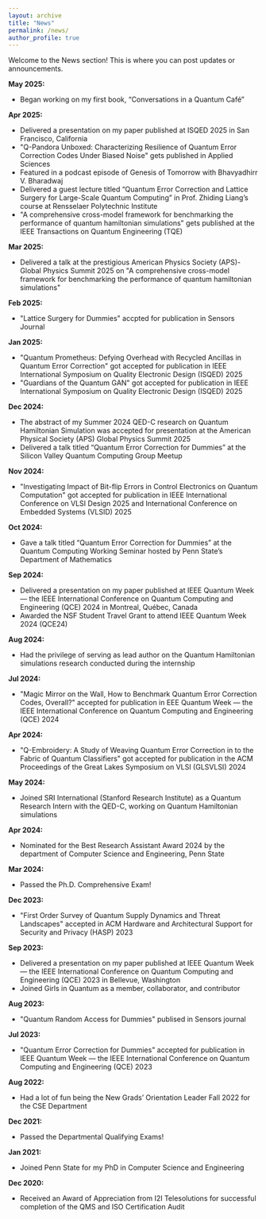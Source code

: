 ```yaml
---
layout: archive
title: "News"
permalink: /news/
author_profile: true
---
```


Welcome to the News section! This is where you can post updates or announcements.

**May 2025:**
  * <i class="fas fa-book"></i> Began working on my first book, “Conversations in a Quantum Café”
    
 **Apr 2025:**
  * <i class="fas fa-microphone"></i> Delivered a presentation on my paper published at ISQED 2025 in San Francisco, California
  * <i class="fas fa-book-open"></i> "Q-Pandora Unboxed: Characterizing Resilience of Quantum Error Correction Codes Under Biased Noise" gets published in Applied Sciences
  * <i class="fas fa-microphone"></i> Featured in a podcast episode of Genesis of Tomorrow with Bhavyadhirr V. Bharadwaj
  * <i class="fas fa-microphone"></i> Delivered a guest lecture titled “Quantum Error Correction and Lattice Surgery for Large-Scale Quantum Computing” in Prof. Zhiding Liang’s course at Rensselaer Polytechnic Institute
  * <i class="fas fa-book-open"></i> "A comprehensive cross-model framework for benchmarking the performance of quantum hamiltonian simulations" gets published at the IEEE Transactions on Quantum Engineering (TQE)
    
**Mar 2025:**
  * <i class="fas fa-microphone"></i> Delivered a talk at the prestigious American Physics Society (APS)-Global Physics Summit 2025 on "A comprehensive cross-model framework for benchmarking the performance of quantum hamiltonian simulations"
    
**Feb 2025:**
  * <i class="fas fa-book-open"></i> "Lattice Surgery for Dummies" accpted for publication in Sensors Journal
    
**Jan 2025:**
  * <i class="fas fa-book-open"></i> "Quantum Prometheus: Defying Overhead with Recycled Ancillas in Quantum Error Correction" got accepted for publication in IEEE International Symposium on Quality Electronic Design (ISQED) 2025
  * <i class="fas fa-book-open"></i> "Guardians of the Quantum GAN" got accepted for publication in IEEE International Symposium on Quality Electronic Design (ISQED) 2025
    
**Dec 2024:**
  * <i class="fas fa-scroll"></i> The abstract of my Summer 2024 QED-C research on Quantum Hamiltonian Simulation was accepted for presentation at the American Physical Society (APS) Global Physics Summit 2025
  * <i class="fas fa-microphone"></i> Delivered a talk titled “Quantum Error Correction for Dummies” at the Silicon Valley Quantum Computing Group Meetup
    
**Nov 2024:**
  * <i class="fas fa-book-open"></i> "Investigating Impact of Bit-flip Errors in Control Electronics on Quantum Computation" got accepted for publication in IEEE International Conference on VLSI Design 2025 and International Conference on
Embedded Systems (VLSID) 2025
    
**Oct 2024:**
  * <i class="fas fa-microphone"></i> Gave a talk titled “Quantum Error Correction for Dummies” at the Quantum Computing Working Seminar hosted by Penn State’s Department of Mathematics
    
**Sep 2024:**
  * <i class="fas fa-microphone"></i> Delivered a presentation on my paper published at IEEE Quantum Week — the IEEE International Conference on Quantum Computing and Engineering (QCE) 2024 in Montreal, Québec, Canada
  * <i class="fas fa-award"></i> Awarded the NSF Student Travel Grant to attend IEEE Quantum Week 2024 (QCE24)
    
**Aug 2024:**
  * <i class="fas fa-award"></i> Had the privilege of serving as lead author on the Quantum Hamiltonian simulations research conducted during the internship
    
**Jul 2024:**
  * <i class="fas fa-book-open"></i> "Magic Mirror on the Wall, How to Benchmark Quantum Error Correction Codes, Overall?" accepted for publication in EEE Quantum Week — the IEEE International Conference on Quantum Computing and Engineering (QCE) 2024
    
**Apr 2024:**
  * <i class="fas fa-book-open"></i> "Q-Embroidery: A Study of Weaving Quantum Error Correction in to the Fabric of Quantum Classifiers" got accepted for publication in the ACM Proceedings of the Great Lakes Symposium on VLSI (GLSVLSI) 2024
    
**May 2024:**
  * <i class="fas fa-briefcase"></i> Joined SRI International (Stanford Research Institute) as a Quantum Research Intern with the QED-C, working on Quantum Hamiltonian simulations
    
**Apr 2024:**
  * <i class="fas fa-award"></i> Nominated for the Best Research Assistant Award 2024 by the department of Computer Science and Engineering, Penn State
    
**Mar 2024:**
  * <i class="fas fa-user-graduate"></i> Passed the Ph.D. Comprehensive Exam!
    
**Dec 2023:**
  * <i class="fas fa-book-open"></i> "First Order Survey of Quantum Supply Dynamics and Threat Landscapes" accepted in ACM Hardware and Architectural Support for Security and Privacy (HASP) 2023
    
**Sep 2023:**
  * <i class="fas fa-microphone"></i> Delivered a presentation on my paper published at IEEE Quantum Week — the IEEE International Conference on Quantum Computing and Engineering (QCE) 2023 in Bellevue, Washington
  * <i class="fas fa-people-group"></i> Joined Girls in Quantum as a member, collaborator, and contributor
    
**Aug 2023:**
  * <i class="fas fa-book-open"></i> "Quantum Random Access for Dummies" publised in Sensors journal
    
**Jul 2023:**
  * <i class="fas fa-book-open"></i> "Quantum Error Correction for Dummies" accepted for publication in IEEE Quantum Week — the IEEE International Conference on Quantum Computing and Engineering (QCE) 2023
  
**Aug 2022:**
  * <i class="fas fa-people-group"></i> Had a lot of fun being the New Grads’ Orientation Leader Fall 2022 for the CSE Department
    
**Dec 2021:**
  * <i class="fas fa-user-graduate"></i> Passed the Departmental Qualifying Exams!
    
**Jan 2021:**
  * <i class="fas fa-user-graduate"></i> Joined Penn State for my PhD in Computer Science and Engineering
    
**Dec 2020:**
  * <i class="fas fa-award"></i> Received an Award of Appreciation from I2I Telesolutions for successful completion of the QMS and ISO Certification Audit
